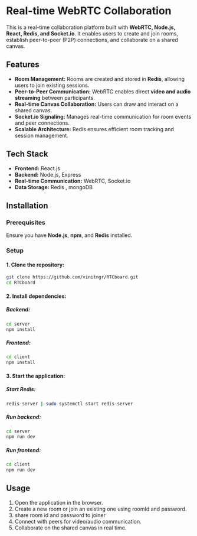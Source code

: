# Real-time WebRTC Collaboration

This is a real-time collaboration platform built with **WebRTC, Node.js, React, Redis, and Socket.io**. It enables users to create and join rooms, establish peer-to-peer (P2P) connections, and collaborate on a shared canvas.

## Features
- **Room Management:** Rooms are created and stored in **Redis**, allowing users to join existing sessions.
- **Peer-to-Peer Communication:** WebRTC enables direct **video and audio streaming** between participants.
- **Real-time Canvas Collaboration:** Users can draw and interact on a shared canvas.
- **Socket.io Signaling:** Manages real-time communication for room events and peer connections.
- **Scalable Architecture:** Redis ensures efficient room tracking and session management.

## Tech Stack
- **Frontend:** React.js
- **Backend:** Node.js, Express
- **Real-time Communication:** WebRTC, Socket.io
- **Data Storage:** Redis , mongoDB

## Installation
### Prerequisites
Ensure you have **Node.js**, **npm**, and **Redis** installed.

### Setup
#### 1. Clone the repository:
```sh
git clone https://github.com/vinitngr/RTCboard.git
cd RTCboard
```

#### 2. Install dependencies:
##### Backend:
```sh
cd server
npm install
```
##### Frontend:
```sh
cd client
npm install
```

#### 3. Start the application:
##### Start Redis:
```sh
redis-server | sudo systemctl start redis-server
```
##### Run backend:
```sh
cd server
npm run dev
```
##### Run frontend:
```sh
cd client
npm run dev
```

## Usage
1. Open the application in the browser.
2. Create a new room or join an existing one using roomId and password.
3. share room id and password to joiner 
4. Connect with peers for video/audio communication.
5. Collaborate on the shared canvas in real time.
